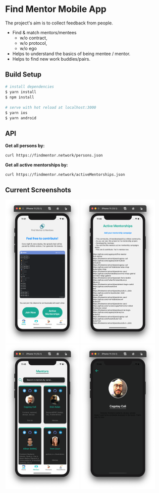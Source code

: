 # Find Mentor Mobile App

The project's aim is to collect feedback from people. 
- Find & match mentors/mentees
    - w/o contract,
    - w/o protocol,
    - w/o ego
- Helps to understand the basics of being mentee / mentor.
- Helps to find new work buddies/pairs.


## Build Setup

```bash
# install dependencies
$ yarn install
$ npm install

# serve with hot reload at localhost:3000
$ yarn ios
$ yarn android

```
## API

**Get all persons by:**

```bash
curl https://findmentor.network/persons.json
```

**Get all active mentorships by:**

```bash
curl https://findmentor.network/activeMentorships.json
```



## Current Screenshots

<img height="465" width="240" src="./screen-shots/main.png"/> <img height="465" width="240" src="./screen-shots/active-mentorships.png"/> <img height="465" width="240" src="./screen-shots/mentors.png"/> <img height="465" width="240" src="./screen-shots/profile.png"/>
